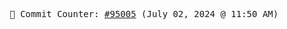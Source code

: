 <p align="center">
    <samp>
        📮 Commit Counter: <a href="https://github.com/Javascript-void0/Javascript-void0/commits/main">#95005</a> (July 02, 2024 @ 11:50 AM)
    </samp>
</p>